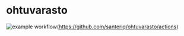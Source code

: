 # ohtuvarasto

![example workflow](https://github.com/santeriq/ohtuvarasto/workflows/CI/badge.svg)(https://github.com/santeriq/ohtuvarasto/actions)
